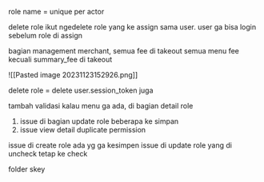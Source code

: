 role name = unique per actor

delete role ikut ngedelete role yang ke assign sama user.
user ga bisa login sebelum role di assign

bagian management merchant, semua fee di takeout
semua menu fee kecuali summary_fee di takeout

![[Pasted image 20231123152926.png]]

delete role = delete user.session_token juga

tambah validasi kalau menu ga ada, di bagian detail role

1. issue di bagian update role beberapa ke simpan
2. issue view detail duplicate permission

issue di create role ada yg ga kesimpen
issue di update role yang di uncheck tetap ke check

folder skey